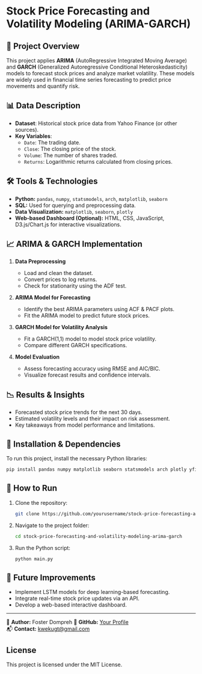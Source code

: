 # Stock Price Forecasting and Volatility Modeling (ARIMA-GARCH)

## 📌 Project Overview
This project applies **ARIMA** (AutoRegressive Integrated Moving Average) and **GARCH** (Generalized Autoregressive Conditional Heteroskedasticity) models to forecast stock prices and analyze market volatility. These models are widely used in financial time series forecasting to predict price movements and quantify risk.

## 📊 Data Description
- **Dataset**: Historical stock price data from Yahoo Finance (or other sources).
- **Key Variables**:
  - `Date`: The trading date.
  - `Close`: The closing price of the stock.
  - `Volume`: The number of shares traded.
  - `Returns`: Logarithmic returns calculated from closing prices.

## 🛠 Tools & Technologies
- **Python:** `pandas`, `numpy`, `statsmodels`, `arch`, `matplotlib`, `seaborn`
- **SQL:** Used for querying and preprocessing data.
- **Data Visualization:** `matplotlib`, `seaborn`, `plotly`
- **Web-based Dashboard (Optional):** HTML, CSS, JavaScript, D3.js/Chart.js for interactive visualizations.

## 📈 ARIMA & GARCH Implementation
1. **Data Preprocessing**
   - Load and clean the dataset.
   - Convert prices to log returns.
   - Check for stationarity using the ADF test.

2. **ARIMA Model for Forecasting**
   - Identify the best ARIMA parameters using ACF & PACF plots.
   - Fit the ARIMA model to predict future stock prices.

3. **GARCH Model for Volatility Analysis**
   - Fit a GARCH(1,1) model to model stock price volatility.
   - Compare different GARCH specifications.

4. **Model Evaluation**
   - Assess forecasting accuracy using RMSE and AIC/BIC.
   - Visualize forecast results and confidence intervals.

## 📉 Results & Insights
- Forecasted stock price trends for the next 30 days.
- Estimated volatility levels and their impact on risk assessment.
- Key takeaways from model performance and limitations.

## 🔧 Installation & Dependencies
To run this project, install the necessary Python libraries:
```bash
pip install pandas numpy matplotlib seaborn statsmodels arch plotly yfinance
```

## 🚀 How to Run
1. Clone the repository:
   ```bash
   git clone https://github.com/yourusername/stock-price-forecasting-and-volatility-modeling-arima-garch.git
   ```
2. Navigate to the project folder:
   ```bash
   cd stock-price-forecasting-and-volatility-modeling-arima-garch
   ```
3. Run the Python script:
   ```bash
   python main.py
   ```

## 📌 Future Improvements
- Implement LSTM models for deep learning-based forecasting.
- Integrate real-time stock price updates via an API.
- Develop a web-based interactive dashboard.

---
📢 **Author:** Foster Dompreh
🔗 **GitHub:** [Your Profile](https://github.com/kweku3)  
📬 **Contact:** kwekugt@gmail.com

## License
This project is licensed under the MIT License.